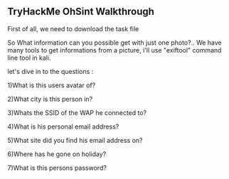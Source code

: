 
TryHackMe OhSint Walkthrough
---------------------------------------------------------------
First of all, we need to download the task file

So What information can you possible get with just one photo?..
We have many tools to get informations from a picture, i'll use "exiftool" command line tool in kali.




let's dive in to the questions :

  1)What is this users avatar of?
  
  2)What city is this person in?
  
  3)Whats the SSID of the WAP he connected to?
  
  4)What is his personal email address?
  
  5)What site did you find his email address on?
  
  6)Where has he gone on holiday?
  
  7)What is this persons password?
  

